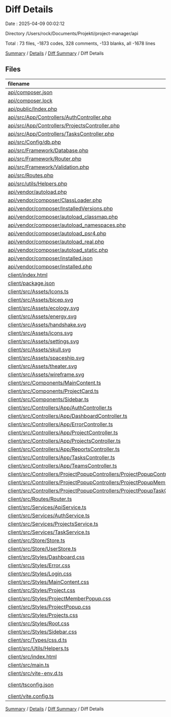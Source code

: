 # Diff Details

Date : 2025-04-09 00:02:12

Directory /Users/rock/Documents/Projekti/project-manager/api

Total : 73 files,  -1873 codes, 328 comments, -133 blanks, all -1678 lines

[Summary](results.md) / [Details](details.md) / [Diff Summary](diff.md) / Diff Details

## Files
| filename | language | code | comment | blank | total |
| :--- | :--- | ---: | ---: | ---: | ---: |
| [api/composer.json](/api/composer.json) | JSON | 16 | 0 | 1 | 17 |
| [api/composer.lock](/api/composer.lock) | JSON | 18 | 0 | 1 | 19 |
| [api/public/Index.php](/api/public/Index.php) | PHP | 19 | 2 | 9 | 30 |
| [api/src/App/Controllers/AuthController.php](/api/src/App/Controllers/AuthController.php) | PHP | 73 | 5 | 35 | 113 |
| [api/src/App/Controllers/ProjectsController.php](/api/src/App/Controllers/ProjectsController.php) | PHP | 146 | 14 | 49 | 209 |
| [api/src/App/Controllers/TasksController.php](/api/src/App/Controllers/TasksController.php) | PHP | 60 | 7 | 16 | 83 |
| [api/src/Config/db.php](/api/src/Config/db.php) | PHP | 8 | 0 | 2 | 10 |
| [api/src/Framework/Database.php](/api/src/Framework/Database.php) | PHP | 39 | 12 | 12 | 63 |
| [api/src/Framework/Router.php](/api/src/Framework/Router.php) | PHP | 91 | 2 | 25 | 118 |
| [api/src/Framework/Validation.php](/api/src/Framework/Validation.php) | PHP | 28 | 6 | 9 | 43 |
| [api/src/Routes.php](/api/src/Routes.php) | PHP | 14 | 2 | 6 | 22 |
| [api/src/utils/Helpers.php](/api/src/utils/Helpers.php) | PHP | 17 | 10 | 8 | 35 |
| [api/vendor/autoload.php](/api/vendor/autoload.php) | PHP | 20 | 1 | 5 | 26 |
| [api/vendor/composer/ClassLoader.php](/api/vendor/composer/ClassLoader.php) | PHP | 286 | 235 | 59 | 580 |
| [api/vendor/composer/InstalledVersions.php](/api/vendor/composer/InstalledVersions.php) | PHP | 188 | 140 | 51 | 379 |
| [api/vendor/composer/autoload\_classmap.php](/api/vendor/composer/autoload_classmap.php) | PHP | 6 | 1 | 4 | 11 |
| [api/vendor/composer/autoload\_namespaces.php](/api/vendor/composer/autoload_namespaces.php) | PHP | 5 | 1 | 4 | 10 |
| [api/vendor/composer/autoload\_psr4.php](/api/vendor/composer/autoload_psr4.php) | PHP | 7 | 1 | 4 | 12 |
| [api/vendor/composer/autoload\_real.php](/api/vendor/composer/autoload_real.php) | PHP | 24 | 4 | 9 | 37 |
| [api/vendor/composer/autoload\_static.php](/api/vendor/composer/autoload_static.php) | PHP | 36 | 1 | 8 | 45 |
| [api/vendor/composer/installed.json](/api/vendor/composer/installed.json) | JSON | 5 | 0 | 1 | 6 |
| [api/vendor/composer/installed.php](/api/vendor/composer/installed.php) | PHP | 23 | 0 | 1 | 24 |
| [client/index.html](/client/index.html) | HTML | -13 | 0 | -1 | -14 |
| [client/package.json](/client/package.json) | JSON | -15 | 0 | -1 | -16 |
| [client/src/Assets/Icons.ts](/client/src/Assets/Icons.ts) | TypeScript | -57 | 0 | -11 | -68 |
| [client/src/Assets/bicep.svg](/client/src/Assets/bicep.svg) | XML | -1 | 0 | 0 | -1 |
| [client/src/Assets/ecology.svg](/client/src/Assets/ecology.svg) | XML | -1 | 0 | 0 | -1 |
| [client/src/Assets/energy.svg](/client/src/Assets/energy.svg) | XML | -1 | 0 | 0 | -1 |
| [client/src/Assets/handshake.svg](/client/src/Assets/handshake.svg) | XML | -1 | 0 | 0 | -1 |
| [client/src/Assets/icons.svg](/client/src/Assets/icons.svg) | XML | -1 | 0 | 0 | -1 |
| [client/src/Assets/settings.svg](/client/src/Assets/settings.svg) | XML | -1 | 0 | 0 | -1 |
| [client/src/Assets/skull.svg](/client/src/Assets/skull.svg) | XML | -1 | 0 | 0 | -1 |
| [client/src/Assets/spaceship.svg](/client/src/Assets/spaceship.svg) | XML | -1 | 0 | 0 | -1 |
| [client/src/Assets/theater.svg](/client/src/Assets/theater.svg) | XML | -1 | 0 | 0 | -1 |
| [client/src/Assets/wireframe.svg](/client/src/Assets/wireframe.svg) | XML | -1 | 0 | 0 | -1 |
| [client/src/Components/MainContent.ts](/client/src/Components/MainContent.ts) | TypeScript | -12 | 0 | -2 | -14 |
| [client/src/Components/ProjectCard.ts](/client/src/Components/ProjectCard.ts) | TypeScript | -57 | 0 | -6 | -63 |
| [client/src/Components/Sidebar.ts](/client/src/Components/Sidebar.ts) | TypeScript | -184 | -13 | -24 | -221 |
| [client/src/Controllers/App/AuthController.ts](/client/src/Controllers/App/AuthController.ts) | TypeScript | -177 | -11 | -23 | -211 |
| [client/src/Controllers/App/DashboardController.ts](/client/src/Controllers/App/DashboardController.ts) | TypeScript | -146 | -6 | -20 | -172 |
| [client/src/Controllers/App/ErrorController.ts](/client/src/Controllers/App/ErrorController.ts) | TypeScript | -41 | 0 | -6 | -47 |
| [client/src/Controllers/App/ProjectController.ts](/client/src/Controllers/App/ProjectController.ts) | TypeScript | -343 | -2 | -36 | -381 |
| [client/src/Controllers/App/ProjectsController.ts](/client/src/Controllers/App/ProjectsController.ts) | TypeScript | -246 | -3 | -30 | -279 |
| [client/src/Controllers/App/ReportsController.ts](/client/src/Controllers/App/ReportsController.ts) | TypeScript | -6 | -1 | -1 | -8 |
| [client/src/Controllers/App/TasksController.ts](/client/src/Controllers/App/TasksController.ts) | TypeScript | -8 | -1 | -1 | -10 |
| [client/src/Controllers/App/TeamsController.ts](/client/src/Controllers/App/TeamsController.ts) | TypeScript | -8 | -1 | -1 | -10 |
| [client/src/Controllers/ProjectPopupControllers/ProjectPopupController.ts](/client/src/Controllers/ProjectPopupControllers/ProjectPopupController.ts) | TypeScript | -72 | 0 | -9 | -81 |
| [client/src/Controllers/ProjectPopupControllers/ProjectPopupMemberController.ts](/client/src/Controllers/ProjectPopupControllers/ProjectPopupMemberController.ts) | TypeScript | -109 | -1 | -13 | -123 |
| [client/src/Controllers/ProjectPopupControllers/ProjectPopupTaskController.ts](/client/src/Controllers/ProjectPopupControllers/ProjectPopupTaskController.ts) | TypeScript | -161 | 0 | -13 | -174 |
| [client/src/Routes/Router.ts](/client/src/Routes/Router.ts) | TypeScript | -83 | -13 | -23 | -119 |
| [client/src/Services/ApiService.ts](/client/src/Services/ApiService.ts) | TypeScript | -55 | -1 | -11 | -67 |
| [client/src/Services/AuthService.ts](/client/src/Services/AuthService.ts) | TypeScript | -52 | 0 | -9 | -61 |
| [client/src/Services/ProjectsService.ts](/client/src/Services/ProjectsService.ts) | TypeScript | -44 | 0 | -12 | -56 |
| [client/src/Services/TaskService.ts](/client/src/Services/TaskService.ts) | TypeScript | -13 | 0 | -3 | -16 |
| [client/src/Store/Store.ts](/client/src/Store/Store.ts) | TypeScript | -57 | -12 | -16 | -85 |
| [client/src/Store/UserStore.ts](/client/src/Store/UserStore.ts) | TypeScript | -32 | 0 | -5 | -37 |
| [client/src/Styles/Dashboard.css](/client/src/Styles/Dashboard.css) | CSS | -69 | -39 | -11 | -119 |
| [client/src/Styles/Error.css](/client/src/Styles/Error.css) | CSS | -11 | 0 | -2 | -13 |
| [client/src/Styles/Login.css](/client/src/Styles/Login.css) | CSS | -81 | 0 | -13 | -94 |
| [client/src/Styles/MainContent.css](/client/src/Styles/MainContent.css) | CSS | -5 | -1 | -1 | -7 |
| [client/src/Styles/Project.css](/client/src/Styles/Project.css) | CSS | -192 | 0 | -32 | -224 |
| [client/src/Styles/ProjectMemberPopup.css](/client/src/Styles/ProjectMemberPopup.css) | CSS | -84 | 0 | -15 | -99 |
| [client/src/Styles/ProjectPopup.css](/client/src/Styles/ProjectPopup.css) | CSS | -83 | 0 | -14 | -97 |
| [client/src/Styles/Projects.css](/client/src/Styles/Projects.css) | CSS | -210 | -3 | -35 | -248 |
| [client/src/Styles/Root.css](/client/src/Styles/Root.css) | CSS | -12 | 0 | -3 | -15 |
| [client/src/Styles/Sidebar.css](/client/src/Styles/Sidebar.css) | CSS | -106 | -1 | -18 | -125 |
| [client/src/Types/css.d.ts](/client/src/Types/css.d.ts) | TypeScript | -4 | 0 | 0 | -4 |
| [client/src/Utils/Helpers.ts](/client/src/Utils/Helpers.ts) | TypeScript | -76 | -4 | -18 | -98 |
| [client/src/index.html](/client/src/index.html) | HTML | -12 | 0 | -2 | -14 |
| [client/src/main.ts](/client/src/main.ts) | TypeScript | -28 | 0 | -5 | -33 |
| [client/src/vite-env.d.ts](/client/src/vite-env.d.ts) | TypeScript | 0 | -1 | -1 | -2 |
| [client/tsconfig.json](/client/tsconfig.json) | JSON with Comments | -19 | -2 | -3 | -24 |
| [client/vite.config.ts](/client/vite.config.ts) | TypeScript | -9 | 0 | -2 | -11 |

[Summary](results.md) / [Details](details.md) / [Diff Summary](diff.md) / Diff Details